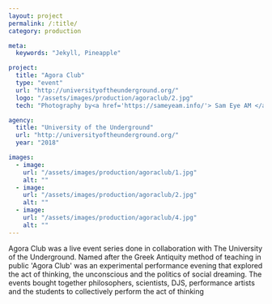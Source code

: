```yaml
---
layout: project
permalink: /:title/
category: production

meta:
  keywords: "Jekyll, Pineapple"

project:
  title: "Agora Club"
  type: "event"
  url: "http://universityoftheunderground.org/"
  logo: "/assets/images/production/agoraclub/2.jpg"
  tech: "Photography by<a href='https://sameyeam.info/'> Sam Eye AM </a>"

agency:
  title: "University of the Underground"
  url: "http://universityoftheunderground.org/"
  year: "2018"

images:
  - image:
    url: "/assets/images/production/agoraclub/1.jpg"
    alt: ""
  - image:
    url: "/assets/images/production/agoraclub/2.jpg"
    alt: ""
  - image:
    url: "/assets/images/production/agoraclub/4.jpg"
    alt: ""
---
```

<p>Agora Club was a live event series done in collaboration with The University of the Underground. Named after the Greek Antiquity method of teaching in public 'Agora Club' was an experimental performance evening that explored the act of thinking, the unconscious and the politics of social dreaming. The events bought together philosophers, scientists, DJS, performance artists and the students to collectively perform the act of thinking </p>
